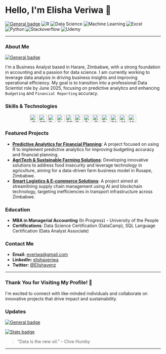 # Hello, I'm Elisha Veriwa 👋


[![General badge](https://img.shields.io/badge/DataScience-Accounting-white.svg)](https://shields.io/)
![R](https://img.shields.io/badge/R-276DC3?style=flat&logo=R&logoColor=white)
![Data Science](https://img.shields.io/badge/Data%20Science-000000?style=flat&logo=data%20science)
![Machine Learning](https://img.shields.io/badge/Machine%20Learning-FFCA28?style=flat&logo=TensorFlow&logoColor=white)
![Excel](https://img.shields.io/badge/Excel-217346?style=flat&logo=microsoft%20excel&logoColor=white)
![Python](https://img.shields.io/badge/Python-3670A0?style=flat&logo=python&logoColor=white)
![Stackoverflow](https://img.shields.io/badge/Stackoverflow-FFA500?style=flat&logo=stackoverflow&logoColor=white)
<img alt="Udemy" src="https://img.shields.io/badge/Udemy-%23EA5252.svg?style=for-the-badge&logo=Udemy&logoColor=white"/>

---

### About Me
[![General badge](https://img.shields.io/badge/DataScience-Accounting-white.svg)](https://shields.io/)

I'm a Business Analyst based in Harare, Zimbabwe, with a strong foundation in accounting and a passion for data science. I am currently working to leverage data analysis in driving business insights and improving operational efficiency. My goal is to transition into a professional Data Scientist role by June 2025, focusing on predictive analytics and enhancing `Budgeting` and `Financial Reporting` accuracy.

### Skills & Technologies
<div align="center">
    <img src="https://img.shields.io/badge/R-276DC3?style=flat-square&logo=R&logoColor=white" alt="R" height="25"/>
    <img src="https://img.shields.io/badge/SQL-003B57?style=flat-square&logo=mysql&logoColor=white" alt="SQL" height="25"/>
    <img src="https://img.shields.io/badge/Python-3670A0?style=flat-square&logo=python&logoColor=white" alt="Python" height="25"/>
    <img src="https://img.shields.io/badge/Excel-217346?style=flat-square&logo=microsoft-excel&logoColor=white" alt="Excel" height="25"/>
    <img src="https://img.shields.io/badge/RStudio-75AADB?style=flat-square&logo=rstudio&logoColor=white" alt="RStudio" height="25"/>
    <img src="https://img.shields.io/badge/DataCamp-2A4C68?style=flat-square&logo=datacamp&logoColor=white" alt="DataCamp" height="25"/>
    <img src="https://img.shields.io/badge/Tableau-E97627?style=flat-square&logo=tableau&logoColor=white" alt="Tableau" height="25"/>
    <img
src="https://img.shields.io/badge/Tidyverse-1A162D.svg?style=for-the-badge&logo=Tidyverse&logoColor=white", alt="Tidyverse" height="25"/>
    <img src="https://img.shields.io/badge/Power_BI-F2C811?style=flat-square&logo=power-bi&logoColor=black" alt="Power BI" height="25"/>
    <img src="https://img.shields.io/badge/DAX-4479A1?style=flat-square&logo=microsoft&logoColor=white" alt="DAX" height="25"/>
    <img src="https://img.shields.io/badge/M_Language-5E5E5E?style=flat-square&logo=power-bi&logoColor=white" alt="M Language" height="25"/>
    <img src="https://img.shields.io/badge/Microsoft_Office-D83B01?style=flat-square&logo=microsoft-office&logoColor=white" alt="Microsoft Office" height="25"/>
</div>


### Featured Projects
- **[Predictive Analytics for Financial Planning](https://github.com/yourusername/project1)**: A project focused on using R to implement predictive analytics for improving budgeting accuracy and financial planning.
- **[AgriTech & Sustainable Farming Solutions](https://github.com/yourusername/project2)**: Developing innovative solutions to address food insecurity and leverage technology in agriculture, aiming for a data-driven farm business model in Rusape, Zimbabwe.
- **[Smart Logistics & E-commerce Solutions](https://github.com/yourusername/project3)**: A project aimed at streamlining supply chain management using AI and blockchain technology, targeting inefficiencies in transport infrastructure across Zimbabwe.

### Education
- **MBA in Managerial Accounting** (In Progress) - University of the People
- **Certifications**: Data Science Certification (DataCamp), SQL Language Certification (Data Analyst Associate)

### Contact Me
- **Email:** [everiwa@gmail.com](mailto:everiwa@gmail.com)
- **LinkedIn:** [elishaveriwa](https://www.linkedin.com/in/elishaveriwa)
- **Twitter:** [@Elishavenz](https://twitter.com/Elishavenz)

---

### Thank You for Visiting My Profile! 🚀
I'm excited to connect with like-minded individuals and collaborate on innovative projects that drive impact and sustainability.

### Updates
[![General badge](https://img.shields.io/badge/Maintained%3F-yes-green.svg)](https://shields.io/)

[![Stats badge](https://github-readme-stats.vercel.app/api?username=elshav&theme=blue-green.svg)](https://shields.io/)

> “Data is the new oil.” – Clive Humby

---